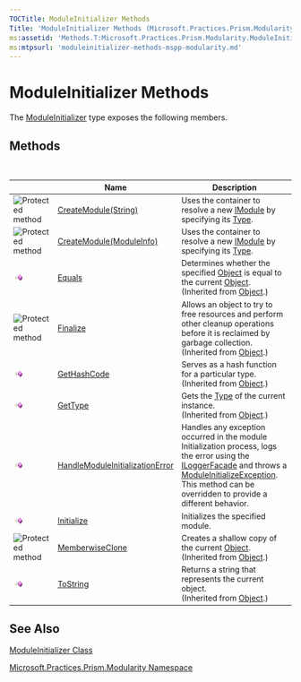```yaml
---
TOCTitle: ModuleInitializer Methods
Title: 'ModuleInitializer Methods (Microsoft.Practices.Prism.Modularity)'
ms:assetid: 'Methods.T:Microsoft.Practices.Prism.Modularity.ModuleInitializer'
ms:mtpsurl: 'moduleinitializer-methods-mspp-modularity.md'
---
```



# ModuleInitializer Methods

The [ModuleInitializer](moduleinitializer-class-mspp-modularity) type exposes the following members.

## Methods
 
<table>

<thead>
<tr class="header">
<th> </th>
<th>Name</th>
<th>Description</th>
</tr>
</thead>
<tbody>
<tr class="odd">
<td><img src="https://msdn.microsoft.com/en-us/Gg431062.protmethod(en-us,PandP.50).gif" title="Protected method" /></td>
<td><a href="https://msdn.microsoft.com/library/microsoft.practices.prism.modularity.moduleinitializer.createmodule(system.string)">CreateModule(String)</a></td>
<td><div class="summary">
Uses the container to resolve a new <a href="https://msdn.microsoft.com/library/microsoft.practices.prism.modularity.imodule">IModule</a> by specifying its <a href="http://msdn.microsoft.com/en-us/library/42892f65">Type</a>.
</div></td>
</tr>
<tr class="even">
<td><img src="https://msdn.microsoft.com/en-us/Gg431062.protmethod(en-us,PandP.50).gif" title="Protected method" /></td>
<td><a href="https://msdn.microsoft.com/library/microsoft.practices.prism.modularity.moduleinitializer.createmodule(microsoft.practices.prism.modularity.moduleinfo)">CreateModule(ModuleInfo)</a></td>
<td><div class="summary">
Uses the container to resolve a new <a href="https://msdn.microsoft.com/library/microsoft.practices.prism.modularity.imodule">IModule</a> by specifying its <a href="http://msdn.microsoft.com/en-us/library/42892f65">Type</a>.
</div></td>
</tr>
<tr class="odd">
<td><img src="images/public-method.gif" title="Public method" /></td>
<td><a href="http://msdn.microsoft.com/en-us/library/bsc2ak47">Equals</a></td>
<td><div class="summary">
Determines whether the specified <a href="http://msdn.microsoft.com/en-us/library/e5kfa45b">Object</a> is equal to the current <a href="http://msdn.microsoft.com/en-us/library/e5kfa45b">Object</a>.
</div>
(Inherited from <a href="http://msdn.microsoft.com/en-us/library/e5kfa45b">Object</a>.)</td>
</tr>
<tr class="even">
<td><img src="https://msdn.microsoft.com/en-us/Gg431062.protmethod(en-us,PandP.50).gif" title="Protected method" /></td>
<td><a href="http://msdn.microsoft.com/en-us/library/4k87zsw7">Finalize</a></td>
<td><div class="summary">
Allows an object to try to free resources and perform other cleanup operations before it is reclaimed by garbage collection.
</div>
(Inherited from <a href="http://msdn.microsoft.com/en-us/library/e5kfa45b">Object</a>.)</td>
</tr>
<tr class="odd">
<td><img src="images/public-method.gif" title="Public method" /></td>
<td><a href="http://msdn.microsoft.com/en-us/library/zdee4b3y">GetHashCode</a></td>
<td><div class="summary">
Serves as a hash function for a particular type.
</div>
(Inherited from <a href="http://msdn.microsoft.com/en-us/library/e5kfa45b">Object</a>.)</td>
</tr>
<tr class="even">
<td><img src="images/public-method.gif" title="Public method" /></td>
<td><a href="http://msdn.microsoft.com/en-us/library/dfwy45w9">GetType</a></td>
<td><div class="summary">
Gets the <a href="http://msdn.microsoft.com/en-us/library/42892f65">Type</a> of the current instance.
</div>
(Inherited from <a href="http://msdn.microsoft.com/en-us/library/e5kfa45b">Object</a>.)</td>
</tr>
<tr class="odd">
<td><img src="images/public-method.gif" title="Public method" /></td>
<td><a href="https://msdn.microsoft.com/library/microsoft.practices.prism.modularity.moduleinitializer.handlemoduleinitializationerror(microsoft.practices.prism.modularity.moduleinfo%2csystem.string%2csystem.exception)">HandleModuleInitializationError</a></td>
<td><div class="summary">
Handles any exception occurred in the module Initialization process, logs the error using the <a href="https://msdn.microsoft.com/library/microsoft.practices.prism.logging.iloggerfacade">ILoggerFacade</a> and throws a <a href="https://msdn.microsoft.com/library/microsoft.practices.prism.modularity.moduleinitializeexception">ModuleInitializeException</a>. This method can be overridden to provide a different behavior.
</div></td>
</tr>
<tr class="even">
<td><img src="images/public-method.gif" title="Public method" /></td>
<td><a href="https://msdn.microsoft.com/library/microsoft.practices.prism.modularity.moduleinitializer.initialize(microsoft.practices.prism.modularity.moduleinfo)">Initialize</a></td>
<td><div class="summary">
Initializes the specified module.
</div></td>
</tr>
<tr class="odd">
<td><img src="https://msdn.microsoft.com/en-us/Gg431062.protmethod(en-us,PandP.50).gif" title="Protected method" /></td>
<td><a href="http://msdn.microsoft.com/en-us/library/57ctke0a">MemberwiseClone</a></td>
<td><div class="summary">
Creates a shallow copy of the current <a href="http://msdn.microsoft.com/en-us/library/e5kfa45b">Object</a>.
</div>
(Inherited from <a href="http://msdn.microsoft.com/en-us/library/e5kfa45b">Object</a>.)</td>
</tr>
<tr class="even">
<td><img src="images/public-method.gif" title="Public method" /></td>
<td><a href="http://msdn.microsoft.com/en-us/library/7bxwbwt2">ToString</a></td>
<td><div class="summary">
Returns a string that represents the current object.
</div>
(Inherited from <a href="http://msdn.microsoft.com/en-us/library/e5kfa45b">Object</a>.)</td>
</tr>
</tbody>
</table>

## See Also

[ModuleInitializer Class](moduleinitializer-class-mspp-modularity)

[Microsoft.Practices.Prism.Modularity Namespace](mspp-modularity-namespace)

